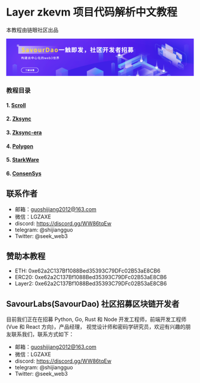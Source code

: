 # Layer zkevm 项目代码解析中文教程

本教程由链眼社区出品

[![savourlabs](https://github.com/0xchaineye/chaineye-blockchain-interview/blob/main/images/pic_chang.png)](https://github.com/savour-labs)


### 教程目录

#### 1. [Scroll](https://github.com/0xchaineye/chaineye-zk-layer2/blob/main/scroll/readme.md)
#### 2. [Zksync](https://github.com/0xchaineye/chaineye-zk-layer2/blob/main/zksync/readme.md)
#### 3. [Zksync-era](https://github.com/0xchaineye/chaineye-zk-layer2/blob/main/zksync-era/readme.md)
#### 4. [Polygon](https://github.com/0xchaineye/chaineye-zk-layer2/blob/main/polygon/readme.md)
#### 5. [StarkWare](https://github.com/0xchaineye/chaineye-zk-layer2/blob/main/StarkWare/readme.md)
#### 6. [ConsenSys](https://github.com/0xchaineye/chaineye-zk-layer2/blob/main/ConsenSys/readme.md)


## 联系作者

- 邮箱：guoshijiang2012@163.com
- 微信：LGZAXE
- discord: https://discord.gg/WW86tqEw
- telegram: @shijiangguo
- Twitter: @seek_web3

## 赞助本教程

- ETH: 0xe62a2C137Bf1088Bed35393C79DFc02B53aE8CB6
- ERC20: 0xe62a2C137Bf1088Bed35393C79DFc02B53aE8CB6
- Layer2: 0xe62a2C137Bf1088Bed35393C79DFc02B53aE8CB6


## SavourLabs(SavourDao) 社区招募区块链开发者

目前我们正在在招募 Python, Go, Rust 和 Node 开发工程师，前端开发工程师(Vue 和 React 方向)，产品经理， 视觉设计师和密码学研究员，欢迎有兴趣的朋友联系我们，联系方式如下：

- 邮箱：guoshijiang2012@163.com
- 微信：LGZAXE
- discord: https://discord.gg/WW86tqEw
- telegram: @shijiangguo
- Twitter: @seek_web3

